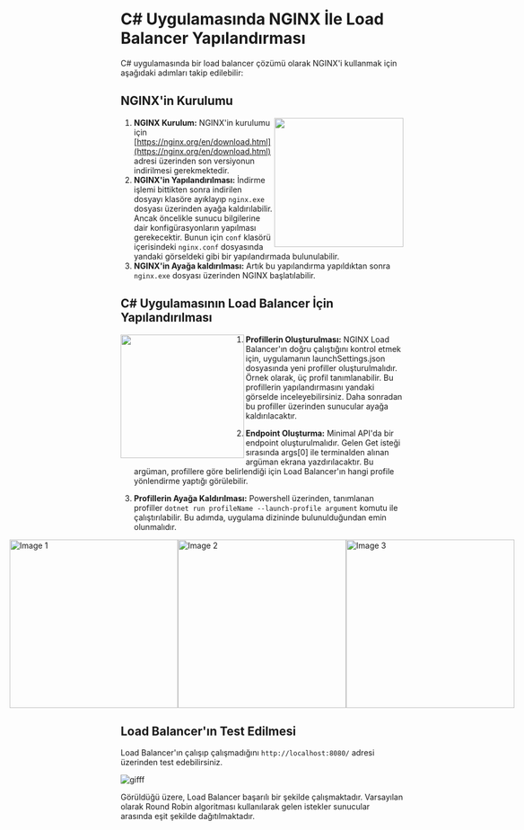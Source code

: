 # C# Uygulamasında NGINX İle Load Balancer Yapılandırması

C# uygulamasında bir load balancer çözümü olarak NGINX'i kullanmak için aşağıdaki adımları takip edilebilir:

## NGINX'in Kurulumu

<img align="right" width="230" src="https://github.com/user-attachments/assets/5d63d385-915b-462a-a8da-d0faaf5cea0f">

1. **NGINX Kurulum:** NGINX'in kurulumu için [https://nginx.org/en/download.html](https://nginx.org/en/download.html) adresi üzerinden son versiyonun indirilmesi gerekmektedir. 
2. **NGINX'in Yapılandırılması:** İndirme işlemi bittikten sonra indirilen dosyayı klasöre ayıklayıp `nginx.exe` dosyası üzerinden ayağa kaldırılabilir. Ancak öncelikle sunucu bilgilerine dair konfigürasyonların yapılması gerekecektir. Bunun için `conf` klasörü içerisindeki `nginx.conf` dosyasında yandaki görseldeki gibi bir yapılandırmada bulunulabilir.
3. **NGINX'in Ayağa kaldırılması:** Artık bu yapılandırma yapıldıktan sonra `nginx.exe` dosyası üzerinden NGINX başlatılabilir. 

## C# Uygulamasının Load Balancer İçin Yapılandırılması

<img align="left" width="220" src="https://github.com/user-attachments/assets/e6cd1887-b6e1-407f-b973-fb0261845627">

1. **Profillerin Oluşturulması:** NGINX Load Balancer'ın doğru çalıştığını kontrol etmek için, uygulamanın launchSettings.json dosyasında yeni profiller oluşturulmalıdır. Örnek olarak, üç profil tanımlanabilir. Bu profillerin yapılandırmasını yandaki görselde inceleyebilirsiniz. Daha sonradan bu profiller üzerinden sunucular ayağa kaldırılacaktır.

2. **Endpoint Oluşturma:** Minimal API'da bir endpoint oluşturulmalıdır. Gelen Get isteği sırasında args[0] ile terminalden alınan argüman ekrana yazdırılacaktır. Bu argüman, profillere göre belirlendiği için Load Balancer'ın hangi profile yönlendirme yaptığı görülebilir.

3. **Profillerin Ayağa Kaldırılması:** Powershell üzerinden, tanımlanan profiller `dotnet run profileName --launch-profile argument` komutu ile çalıştırılabilir. Bu adımda, uygulama dizininde bulunulduğundan emin olunmalıdır.

<div style="display: flex; justify-content: center;">
  <img src="https://github.com/user-attachments/assets/d2424b3c-a6b0-40cf-b9c1-4871fdf84b9a" alt="Image 1" width="300"/>
  <img src="https://github.com/user-attachments/assets/eac0ef12-dc46-4e6a-8524-cb814e1da368" alt="Image 2" width="300"/>
  <img src="https://github.com/user-attachments/assets/15f97cea-0a55-46ab-8c98-4ef5b3483854" alt="Image 3" width="300"/>
</div>

## Load Balancer'ın Test Edilmesi

Load Balancer'ın çalışıp çalışmadığını `http://localhost:8080/` adresi üzerinden test edebilirsiniz.

![gifff](https://github.com/user-attachments/assets/92bb08d0-6713-45dd-a441-b8014ad8b506)

Görüldüğü üzere, Load Balancer başarılı bir şekilde çalışmaktadır. Varsayılan olarak Round Robin algoritması kullanılarak gelen istekler sunucular arasında eşit şekilde dağıtılmaktadır.

